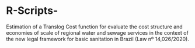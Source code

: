 # R-Scripts-
Estimation of a Translog Cost function for evaluate the cost structure and economies of scale of regional water and sewage services in the context of the new legal framework for basic sanitation in Brazil (Law nº 14,026/2020).
